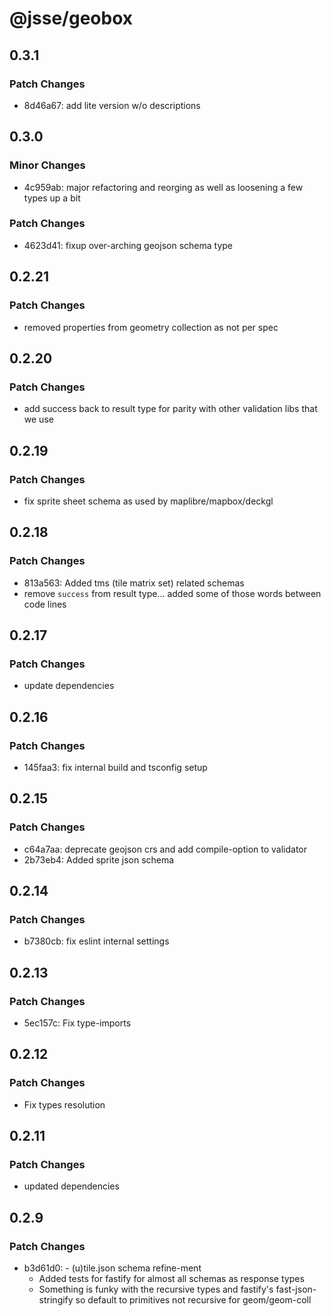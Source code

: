 # @jsse/geobox

## 0.3.1

### Patch Changes

- 8d46a67: add lite version w/o descriptions

## 0.3.0

### Minor Changes

- 4c959ab: major refactoring and reorging as well as loosening a few types up a bit

### Patch Changes

- 4623d41: fixup over-arching geojson schema type

## 0.2.21

### Patch Changes

- removed properties from geometry collection as not per spec

## 0.2.20

### Patch Changes

- add success back to result type for parity with other validation libs that we use

## 0.2.19

### Patch Changes

- fix sprite sheet schema as used by maplibre/mapbox/deckgl

## 0.2.18

### Patch Changes

- 813a563: Added tms (tile matrix set) related schemas
- remove `success` from result type... added some of those words between code lines

## 0.2.17

### Patch Changes

- update dependencies

## 0.2.16

### Patch Changes

- 145faa3: fix internal build and tsconfig setup

## 0.2.15

### Patch Changes

- c64a7aa: deprecate geojson crs and add compile-option to validator
- 2b73eb4: Added sprite json schema

## 0.2.14

### Patch Changes

- b7380cb: fix eslint internal settings

## 0.2.13

### Patch Changes

- 5ec157c: Fix type-imports

## 0.2.12

### Patch Changes

- Fix types resolution

## 0.2.11

### Patch Changes

- updated dependencies

## 0.2.9

### Patch Changes

- b3d61d0: - (u)tile.json schema refine-ment
  - Added tests for fastify for almost all schemas as response types
  - Something is funky with the recursive types and fastify's fast-json-stringify so default to primitives not recursive for geom/geom-coll
